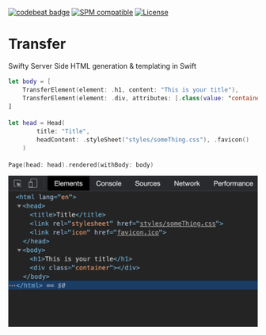 [![codebeat badge](https://codebeat.co/badges/d7b361b5-e7c9-45b7-8d5c-6eaffb058798)](https://codebeat.co/projects/github-com-jzdesign-transfer-main) [![SPM compatible](https://img.shields.io/badge/SPM-Compatible-e66f20.svg?style=flat)](https://github.com/apple/swift-package-manager) [![License](https://img.shields.io/badge/License-MIT-335577.svg?style=flat)](https://github.com/JZDesign/Transfer/blob/master/LICENSE)

# Transfer

Swifty Server Side HTML generation & templating in Swift



```swift
let body = [
    TransferElement(element: .h1, content: "This is your title"),
    TransferElement(element: .div, attributes: [.class(value: "container")], content: someDivContent)
]

let head = Head(
        title: "Title", 
        headContent: .styleSheet("styles/someThing.css"), .favicon()
    )

Page(head: head).rendered(withBody: body)
```


![Rendered HTML Result](img/rendered_html.png)